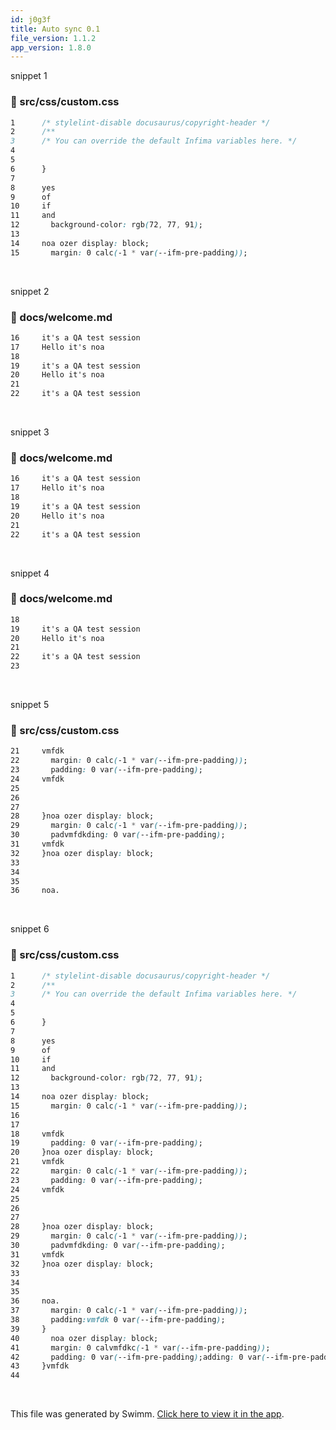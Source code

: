 ```yaml
---
id: j0g3f
title: Auto sync 0.1
file_version: 1.1.2
app_version: 1.8.0
---
```


snippet 1
<!-- NOTE-swimm-snippet: the lines below link your snippet to Swimm -->
### 📄 src/css/custom.css
```css
1      /* stylelint-disable docusaurus/copyright-header */
2      /**
3      /* You can override the default Infima variables here. */
4      
5      
6      }
7      
8      yes
9      of
10     if
11     and
12       background-color: rgb(72, 77, 91);
13       
14     noa ozer display: block;
15       margin: 0 calc(-1 * var(--ifm-pre-padding));
```

<br/>

snippet 2
<!-- NOTE-swimm-snippet: the lines below link your snippet to Swimm -->
### 📄 docs/welcome.md
```markdown
16     it's a QA test session 
17     Hello it's noa
18     
19     it's a QA test session 
20     Hello it's noa
21     
22     it's a QA test session 
```

<br/>

snippet 3
<!-- NOTE-swimm-snippet: the lines below link your snippet to Swimm -->
### 📄 docs/welcome.md
```markdown
16     it's a QA test session 
17     Hello it's noa
18     
19     it's a QA test session 
20     Hello it's noa
21     
22     it's a QA test session 
```

<br/>

snippet 4
<!-- NOTE-swimm-snippet: the lines below link your snippet to Swimm -->
### 📄 docs/welcome.md
```markdown
18     
19     it's a QA test session 
20     Hello it's noa
21     
22     it's a QA test session 
23     
```

<br/>

snippet 5
<!-- NOTE-swimm-snippet: the lines below link your snippet to Swimm -->
### 📄 src/css/custom.css
```css
21     vmfdk
22       margin: 0 calc(-1 * var(--ifm-pre-padding));
23       padding: 0 var(--ifm-pre-padding);
24     vmfdk
25     
26     
27     
28     }noa ozer display: block;
29       margin: 0 calc(-1 * var(--ifm-pre-padding));
30       padvmfdkding: 0 var(--ifm-pre-padding);
31     vmfdk
32     }noa ozer display: block;
33     
34     
35     
36     noa.  
```

<br/>

snippet 6
<!-- NOTE-swimm-snippet: the lines below link your snippet to Swimm -->
### 📄 src/css/custom.css
```css
1      /* stylelint-disable docusaurus/copyright-header */
2      /**
3      /* You can override the default Infima variables here. */
4      
5      
6      }
7      
8      yes
9      of
10     if
11     and
12       background-color: rgb(72, 77, 91);
13       
14     noa ozer display: block;
15       margin: 0 calc(-1 * var(--ifm-pre-padding));
16     
17     
18     vmfdk
19       padding: 0 var(--ifm-pre-padding);
20     }noa ozer display: block;
21     vmfdk
22       margin: 0 calc(-1 * var(--ifm-pre-padding));
23       padding: 0 var(--ifm-pre-padding);
24     vmfdk
25     
26     
27     
28     }noa ozer display: block;
29       margin: 0 calc(-1 * var(--ifm-pre-padding));
30       padvmfdkding: 0 var(--ifm-pre-padding);
31     vmfdk
32     }noa ozer display: block;
33     
34     
35     
36     noa.  
37       margin: 0 calc(-1 * var(--ifm-pre-padding));
38       padding:vmfdk 0 var(--ifm-pre-padding);
39     }
40       noa ozer display: block;
41       margin: 0 calvmfdkc(-1 * var(--ifm-pre-padding));
42       padding: 0 var(--ifm-pre-padding);adding: 0 var(--ifm-pre-padding);adding: 0 var(--ifm-pre-padding);adding: 0 var(--ifm-pre-padding);adding: 0 var(--ifm-pre-padding);adding: 0 var(--ifm-pre-padding);adding: 0 var(--ifm-pre-padding);
43     }vmfdk
44     
```

<br/>

This file was generated by Swimm. [Click here to view it in the app](https://swimm-web-app.web.app/repos/Z2l0aHViJTNBJTNBTm9hUmVwbyUzQSUzQU5vYW96ZXI=/docs/j0g3f).
